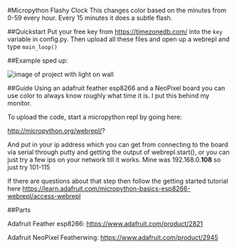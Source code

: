 #Micropython Flashy Clock
This changes color based on the minutes from 0-59 every hour. Every 15 minutes it does a subtle flash. 

##Quickstart 
Put your free key from https://timezonedb.com/ into the `key` variable in config.py. Then upload all these files and open up a webrepl and type `main_loop()`

##Example sped up:

![image of project with light on wall](https://media.giphy.com/media/tPRepiQ9dNGKc/giphy.gif)

##Guide
Using an adafruit feather esp8266 and a NeoPixel board you can use color to always know roughly what time it is. I put this behind my monitor. 

To upload the code, start a micropython repl by going here:

http://micropython.org/webrepl/?

And put in your ip address which you can get from connecting to the board via serial through putty and getting the output of webrepl.start(), or you can just try a few ips on your network till it works. Mine was 192.168.0.**108** so just try 101-115 

If there are questions about that step then follow the getting started tutorial here https://learn.adafruit.com/micropython-basics-esp8266-webrepl/access-webrepl

##Parts

Adafruit Feather esp8266: https://www.adafruit.com/product/2821 

Adafruit NeoPixel Featherwing: https://www.adafruit.com/product/2945 
